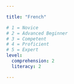 ```yaml
---

title: "French"

# 1 = Novice
# 2 = Advanced Beginner
# 3 = Competent
# 4 = Proficient
# 5 = Expert 
level:
  comprehension: 2
  literacy: 2

---
```


